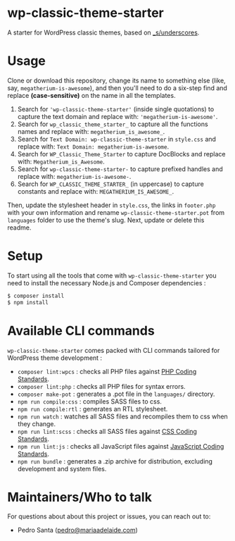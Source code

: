# wp-classic-theme-starter
A starter for WordPress classic themes, based on [_s/underscores](https://underscores.me).

# Usage

Clone or download this repository, change its name to something else (like, say, `megatherium-is-awesome`), and then you'll need to do a six-step find and replace **(case-sensitive)** on the name in all the templates.

1. Search for `'wp-classic-theme-starter'` (inside single quotations) to capture the text domain and replace with: `'megatherium-is-awesome'`.
2. Search for `wp_classic_theme_starter_` to capture all the functions names and replace with: `megatherium_is_awesome_`.
3. Search for `Text Domain: wp-classic-theme-starter` in `style.css` and replace with: `Text Domain: megatherium-is-awesome`.
4. Search for `WP_Classic_Theme_Starter` to capture DocBlocks and replace with: `Megatherium_is_Awesome`.
5. Search for `wp-classic-theme-starter-` to capture prefixed handles and replace with: `megatherium-is-awesome-`.
6. Search for `WP_CLASSIC_THEME_STARTER_` (in uppercase) to capture constants and replace with: `MEGATHERIUM_IS_AWESOME_`.

Then, update the stylesheet header in `style.css`, the links in `footer.php` with your own information and rename `wp-classic-theme-starter.pot` from `languages` folder to use the theme's slug. Next, update or delete this readme.

# Setup

To start using all the tools that come with `wp-classic-theme-starter`  you need to install the necessary Node.js and Composer dependencies :

```sh
$ composer install
$ npm install
```

# Available CLI commands

`wp-classic-theme-starter` comes packed with CLI commands tailored for WordPress theme development :

- `composer lint:wpcs` : checks all PHP files against [PHP Coding Standards](https://developer.wordpress.org/coding-standards/wordpress-coding-standards/php/).
- `composer lint:php` : checks all PHP files for syntax errors.
- `composer make-pot` : generates a .pot file in the `languages/` directory.
- `npm run compile:css` : compiles SASS files to css.
- `npm run compile:rtl` : generates an RTL stylesheet.
- `npm run watch` : watches all SASS files and recompiles them to css when they change.
- `npm run lint:scss` : checks all SASS files against [CSS Coding Standards](https://developer.wordpress.org/coding-standards/wordpress-coding-standards/css/).
- `npm run lint:js` : checks all JavaScript files against [JavaScript Coding Standards](https://developer.wordpress.org/coding-standards/wordpress-coding-standards/javascript/).
- `npm run bundle` : generates a .zip archive for distribution, excluding development and system files.

# Maintainers/Who to talk

For questions about about this project or issues, you can reach out to:

- Pedro Santa ([pedro@mariaadelaide.com](mailto:pedro@mariaadelaide.com))
